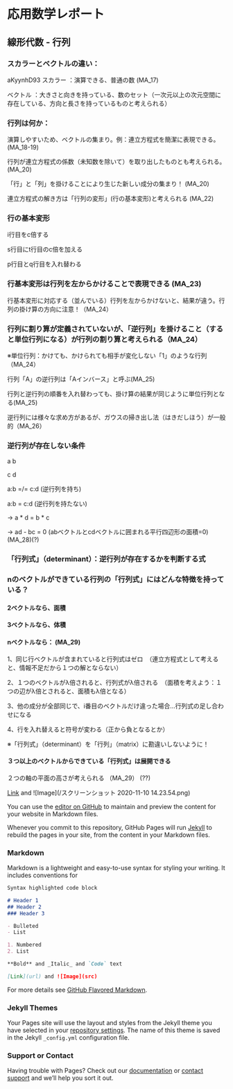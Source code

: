 # 応用数学レポート

## 線形代数 - 行列

### スカラーとベクトルの違い：
aKyynhD93
スカラー  ：演算できる、普通の数 (MA_17)
 
ベクトル  ：大きさと向きを持っている、数のセット（一次元以上の次元空間に存在している、方向と長さを持っているものと考えられる）

### 行列は何か：

演算しやすいため、ベクトルの集まり。例：連立方程式を簡潔に表現できる。(MA_18-19)

行列が連立方程式の係数（未知数を除いて）を取り出したものとも考えられる。(MA_20)

「行」と「列」を掛けることにより生じた新しい成分の集まり！ (MA_20)

連立方程式の解き方は「行列の変形」(行の基本変形)と考えられる (MA_22)

### 行の基本変形

i行目をc倍する

s行目にt行目のc倍を加える

p行目とq行目を入れ替わる

### 行基本変形は行列を左からかけることで表現できる (MA_23)

行基本変形に対応する（並んでいる）行列を左からかけないと、結果が違う。行列の掛け算の方向に注意！（MA_24）

### 行列に割り算が定義されていないが、「逆行列」を掛けること（すると単位行列になる）が行列の割り算と考えられる（MA_24）

※単位行列：かけても、かけられても相手が変化しない「1」のような行列（MA_24）

行列「A」の逆行列は「Aインバース」と呼ぶ(MA_25)

行列と逆行列の順番を入れ替わっても、掛け算の結果が同じように単位行列となる(MA_25)

逆行列には様々な求め方があるが、ガウスの掃き出し法（はきだしほう）が一般的（MA_26）

### 逆行列が存在しない条件

a b

c d

a:b =/= c:d (逆行列を持ち)

a:b = c:d (逆行列を持たない)

-> a * d = b * c

-> ad - bc = 0 (abベクトルとcdベクトルに囲まれる平行四辺形の面積=0)(MA_28)(?)


### 「行列式」（determinant）：逆行列が存在するかを判断する式

### nのベクトルができている行列の「行列式」にはどんな特徴を持っている？

#### 2ベクトルなら、面積

#### 3ベクトルなら、体積

#### nベクトルなら： (MA_29)

1、同じ行ベクトルが含まれていると行列式はゼロ　（連立方程式として考えると、情報不足だから１つの解とならない）

2、１つのベクトルがλ倍されると、行列式がλ倍される　（面積を考えよう：１つの辺がλ倍とされると、面積もλ倍となる）

3、他の成分が全部同じで、i番目のベクトルだけ違った場合…行列式の足し合わせになる

4、行を入れ替えると符号が変わる（正から負となるとか）

※「行列式」（determinant）を「行列」（matrix）に勘違いしないように！

#### ３つ以上のベクトルからできている「行列式」は展開できる

２つの軸の平面の高さが考えられる （MA_29） (??)




[Link](url) and ![Image](/スクリーンショット 2020-11-10 14.23.54.png)



You can use the [editor on GitHub](https://github.com/raylauxes/raylauxes.github.io/edit/main/index.md) to maintain and preview the content for your website in Markdown files.

Whenever you commit to this repository, GitHub Pages will run [Jekyll](https://jekyllrb.com/) to rebuild the pages in your site, from the content in your Markdown files.

### Markdown

Markdown is a lightweight and easy-to-use syntax for styling your writing. It includes conventions for

```markdown
Syntax highlighted code block

# Header 1
## Header 2
### Header 3

- Bulleted
- List

1. Numbered
2. List

**Bold** and _Italic_ and `Code` text

[Link](url) and ![Image](src)
```

For more details see [GitHub Flavored Markdown](https://guides.github.com/features/mastering-markdown/).

### Jekyll Themes

Your Pages site will use the layout and styles from the Jekyll theme you have selected in your [repository settings](https://github.com/raylauxes/raylauxes.github.io/settings). The name of this theme is saved in the Jekyll `_config.yml` configuration file.

### Support or Contact

Having trouble with Pages? Check out our [documentation](https://docs.github.com/categories/github-pages-basics/) or [contact support](https://github.com/contact) and we’ll help you sort it out.
